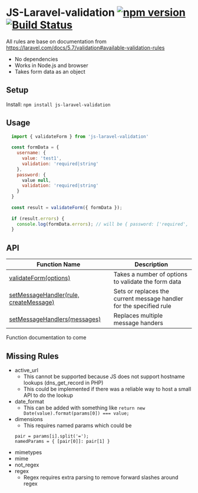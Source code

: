 # JS-Laravel-validation [![npm version](https://badge.fury.io/js/js-laravel-validation.svg)](https://badge.fury.io/js/js-laravel-validation) [![Build Status](https://travis-ci.org/c-mcg/JS-Laravel-validation.svg?branch=master)](https://travis-ci.org/c-mcg/JS-Laravel-validation)

All rules are base on documentation from https://laravel.com/docs/5.7/validation#available-validation-rules

 - No dependencies
 - Works in Node.js and browser
 - Takes form data as an object

## Setup

Install: `npm install js-laravel-validation`

## Usage

```javascript
  import { validateForm } from 'js-laravel-validation'
  
  const formData = {
    username: {
      value: 'test1',
      validation: 'required|string'
    },
    password: {
      value null,
      validation: 'required|string'
    }
  }
  
  const result = validateForm({ formData });
  
  if (result.errors) {
    console.log(formData.errors); // will be { password: ['required', 'string'] }
  }
```

## API

| Function Name  | Description |
| ------------- | ------------- |
| [validateForm(options)](https://github.com/c-mcg/js-laravel-validation/blob/master/docs/validateForm.md)  | Takes a number of options to validate the form data  |
| [setMessageHandler(rule, createMessage)](https://github.com/c-mcg/js-laravel-validation/blob/master/docs/setMessageHandler.md)  | Sets or replaces the current message handler for the specified rule |
| [setMessageHandlers(messages)](https://github.com/c-mcg/js-laravel-validation/blob/master/docs/setMessageHandlers.md)  | Replaces multiple message handers  |



Function documentation to come

## Missing Rules
- active_url 
  - This cannot be supported because JS does not support hostname lookups (dns_get_record in PHP)
  - This could be implemented if there was a reliable way to host a small API to do the lookup
- date_format
  - This can be added with something like `return new Date(value).format(params[0]) === value;`
- dimensions
  - This requires named params which could be 
   ```
   pair = params[i].split('=');
   namedParams = { [pair[0]]: pair[1] }
   ```
- mimetypes
- mime
- not_regex
- regex
  - Regex requires extra parsing to remove forward slashes around regex
 
